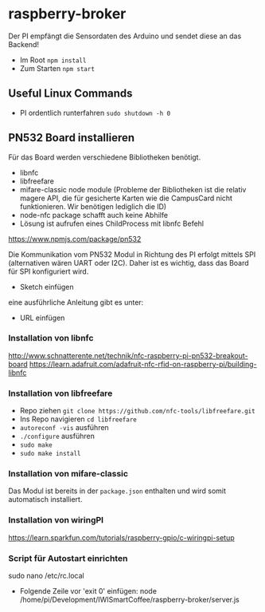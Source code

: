 # raspberry-broker
Der PI empfängt die Sensordaten des Arduino und sendet diese an das Backend!

* Im Root ``npm install``
* Zum Starten ``npm start``


## Useful Linux Commands
* PI ordentlich runterfahren ``sudo shutdown -h 0``


## PN532 Board installieren
Für das Board werden verschiedene Bibliotheken benötigt.
* libnfc
* libfreefare
* mifare-classic node module (Probleme der Bibliotheken ist die relativ magere API, die für gesicherte Karten wie die CampusCard nicht funktionieren. Wir benötigen lediglich die ID)
* node-nfc package schafft auch keine Abhilfe
* Lösung ist aufrufen eines ChildProcess mit libnfc Befehl

https://www.npmjs.com/package/pn532

Die Kommunikation vom PN532 Modul in Richtung des PI erfolgt mittels SPI (alternativen wären UART oder I2C). Daher ist es wichtig, dass das Board für SPI konfiguriert wird.

* Sketch einfügen

eine ausführliche Anleitung gibt es unter:
* URL einfügen



### Installation von libnfc
http://www.schnatterente.net/technik/nfc-raspberry-pi-pn532-breakout-board
https://learn.adafruit.com/adafruit-nfc-rfid-on-raspberry-pi/building-libnfc
### Installation von libfreefare
* Repo ziehen ``git clone https://github.com/nfc-tools/libfreefare.git``
* Ins Repo navigieren ``cd libfreefare``
* ``autoreconf -vis`` ausführen
* ``./configure``  ausführen
* ``sudo make``
* ``sudo make install``

### Installation von mifare-classic
Das Modul ist bereits in der ``package.json`` enthalten und wird somit automatisch installiert.

### Installation von wiringPI
https://learn.sparkfun.com/tutorials/raspberry-gpio/c-wiringpi-setup


### Script für Autostart einrichten ###

sudo nano /etc/rc.local
* Folgende Zeile vor 'exit 0' einfügen:
node /home/pi/Development/IWISmartCoffee/raspberry-broker/server.js
